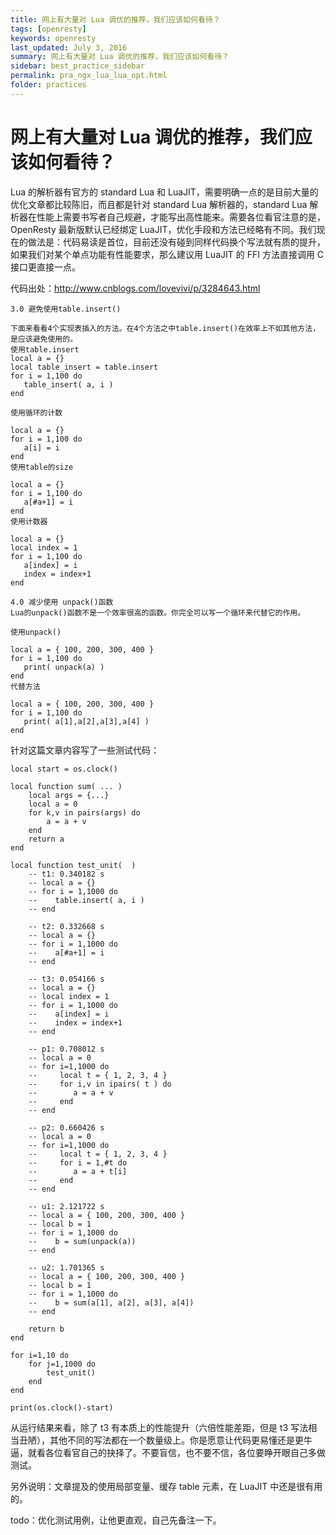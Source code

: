 ```yaml
---
title: 网上有大量对 Lua 调优的推荐，我们应该如何看待？
tags: [openresty]
keywords: openresty
last_updated: July 3, 2016
summary: 网上有大量对 Lua 调优的推荐，我们应该如何看待？
sidebar: best_practice_sidebar
permalink: pra_ngx_lua_lua_opt.html
folder: practices
---
```

# 网上有大量对 Lua 调优的推荐，我们应该如何看待？

Lua 的解析器有官方的 standard Lua 和 LuaJIT，需要明确一点的是目前大量的优化文章都比较陈旧，而且都是针对 standard Lua 解析器的，standard Lua 解析器在性能上需要书写者自己规避，才能写出高性能来。需要各位看官注意的是，OpenResty 最新版默认已经绑定 LuaJIT，优化手段和方法已经略有不同。我们现在的做法是：代码易读是首位，目前还没有碰到同样代码换个写法就有质的提升，如果我们对某个单点功能有性能要求，那么建议用 LuaJIT 的 FFI 方法直接调用 C 接口更直接一点。

代码出处：http://www.cnblogs.com/lovevivi/p/3284643.html

```
3.0 避免使用table.insert()

下面来看看4个实现表插入的方法。在4个方法之中table.insert()在效率上不如其他方法，是应该避免使用的。
使用table.insert
local a = {}
local table_insert = table.insert
for i = 1,100 do
   table_insert( a, i )
end

使用循环的计数

local a = {}
for i = 1,100 do
   a[i] = i
end
使用table的size

local a = {}
for i = 1,100 do
   a[#a+1] = i
end
使用计数器

local a = {}
local index = 1
for i = 1,100 do
   a[index] = i
   index = index+1
end

4.0 减少使用 unpack()函数
Lua的unpack()函数不是一个效率很高的函数。你完全可以写一个循环来代替它的作用。

使用unpack()

local a = { 100, 200, 300, 400 }
for i = 1,100 do
   print( unpack(a) )
end
代替方法

local a = { 100, 200, 300, 400 }
for i = 1,100 do
   print( a[1],a[2],a[3],a[4] )
end
```

针对这篇文章内容写了一些测试代码：

```
local start = os.clock()

local function sum( ... )
    local args = {...}
    local a = 0
    for k,v in pairs(args) do
        a = a + v
    end
    return a
end

local function test_unit(  )
    -- t1: 0.340182 s
    -- local a = {}
    -- for i = 1,1000 do
    --    table.insert( a, i )
    -- end

    -- t2: 0.332668 s
    -- local a = {}
    -- for i = 1,1000 do
    --    a[#a+1] = i
    -- end

    -- t3: 0.054166 s
    -- local a = {}
    -- local index = 1
    -- for i = 1,1000 do
    --    a[index] = i
    --    index = index+1
    -- end

    -- p1: 0.708012 s
    -- local a = 0
    -- for i=1,1000 do
    --     local t = { 1, 2, 3, 4 }
    --     for i,v in ipairs( t ) do
    --        a = a + v
    --     end
    -- end

    -- p2: 0.660426 s
    -- local a = 0
    -- for i=1,1000 do
    --     local t = { 1, 2, 3, 4 }
    --     for i = 1,#t do
    --        a = a + t[i]
    --     end
    -- end

    -- u1: 2.121722 s
    -- local a = { 100, 200, 300, 400 }
    -- local b = 1
    -- for i = 1,1000 do
    --    b = sum(unpack(a))
    -- end

    -- u2: 1.701365 s
    -- local a = { 100, 200, 300, 400 }
    -- local b = 1
    -- for i = 1,1000 do
    --    b = sum(a[1], a[2], a[3], a[4])
    -- end

    return b
end

for i=1,10 do
    for j=1,1000 do
        test_unit()
    end
end

print(os.clock()-start)
```

从运行结果来看，除了 t3 有本质上的性能提升（六倍性能差距，但是 t3 写法相当丑陋），其他不同的写法都在一个数量级上。你是愿意让代码更易懂还是更牛逼，就看各位看官自己的抉择了。不要盲信，也不要不信，各位要睁开眼自己多做测试。

另外说明：文章提及的使用局部变量、缓存 table 元素，在 LuaJIT 中还是很有用的。

todo：优化测试用例，让他更直观，自己先备注一下。
